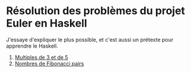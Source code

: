 # Résolution des problèmes du projet Euler en Haskell

J'essaye d'expliquer le plus possible, et c'est aussi un prétexte pour apprendre le Haskell.

1. [Multiples de 3 et de 5](https://github.com/luc65r/euler/blob/master/markdown/1.md)
2. [Nombres de Fibonacci pairs](https://github.com/luc65r/euler/blob/master/markdown/2.md)
